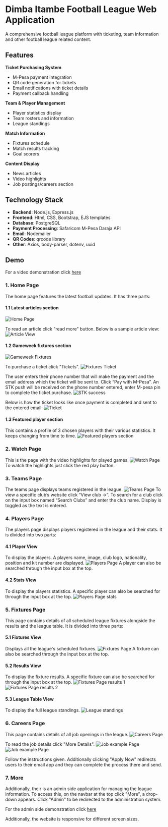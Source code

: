# Dimba Itambe Football League Web Application

A comprehensive football league platform with ticketing, team information and other football league related content.

## Features

**Ticket Purchasing System**
  - M-Pesa payment integration
  - QR code generation for tickets
  - Email notifications with ticket details
  - Payment callback handling

**Team & Player Management**
  - Player statistics display
  - Team rosters and information
  - League standings

**Match Information**
  - Fixtures schedule
  - Match results tracking
  - Goal scorers 

**Content Display**
  - News articles 
  - Video highlights
  - Job postings/careers section

## Technology Stack

- **Backend**: Node.js, Express.js
- **Frontend**: Html, CSS, Bootstrap, EJS templates
- **Database**: PostgreSQL
- **Payment Processing**: Safaricom M-Pesa Daraja API
- **Email**: Nodemailer
- **QR Codes**: qrcode library
- **Other**: Axios, body-parser, dotenv, uuid

## Demo
For a video demonstration click [here](https://youtu.be/kE7fklxjxaU)
### 1. Home Page
The home page features the latest football updates. It has three parts:
#### 1.1 Latest articles section
![Home Page](public/images/demo/home.PNG)

To read an article click "read more" button. Below is a sample article view:
![Article View](public/images/demo/article.PNG)

#### 1.2 Gameweek fixtures section
![Gameweek Fixtures](public/images/demo/gw.PNG)

To purchase a ticket click "Tickets".
![Fixtures Ticket](public/images/demo/ticket.PNG)

The user enters their phone number that will make the payment and the email address which the ticket will be sent to. Click “Pay with M-Pesa”. 
An STK push will be received on the phone number entered, enter M-pesa pin to complete the ticket purchase.
![STK success](public/images/demo/stk.PNG)

Below is how the ticket looks like once payment is completed and sent to the entered email:
![Ticket](public/images/demo/tiko.PNG)

#### 1.3 Featured player section
This contains a profile of 3 chosen players with their various statistics. It keeps changing from time to time.
![Featured players section](public/images/demo/feat-players.PNG)

### 2. Watch Page
This is the page with the video highlights for played games.
![Watch Page](public/images/demo/watch.PNG)
To watch the highlights just click the red play button.

### 3. Teams Page
The teams page displays teams registered in the league.
![Teams Page](public/images/demo/team.PNG)
To view a specific club’s website click “View club ->”.
To search for a club click on the input box named “Search Clubs” and enter the club name. Display is toggled as the text is entered.

### 4. Players Page
The players page displays players registered in the league and their stats.
It is divided into two parts:
#### 4.1 Player View
To display the players. A players name, image, club logo, nationality, position and kit number are displayed.
![Players Page](public/images/demo/players.PNG)
A player can also be searched through the input box at the top.

#### 4.2 Stats View
To display the players statistics. A specific player can also be searched for through the input box at the top.
![Players Page stats](public/images/demo/stats.PNG)

### 5. Fixtures Page
This page contains details of all scheduled league fixtures alongside the results and the league table.
It is divided into three parts:
#### 5.1 Fixtures View
Displays all the league's scheduled fixtures.
![Fixtures Page](public/images/demo/fix.PNG)
A fixture can also be searched through the input box at the top.

#### 5.2 Results View
To display the fixture results. A specific fixture can also be searched for through the input box at the top.
![Fixtures Page results 1](public/images/demo/res1.PNG)
![Fixtures Page results 2](public/images/demo/res2.PNG)

#### 5.3 League Table View
To display the full league standings.
![League standings](public/images/demo/table.PNG)

### 6. Careers Page
This page contains details of all job openings in the league.
![Careers Page](public/images/demo/career.PNG)

To read the job details click "More Details".
![Job example Page](public/images/demo/job1.PNG)
![Job example Page](public/images/demo/job1-2.PNG)

Follow the instructions given. Additionally clicking "Apply Now" redirects users to their email app and they can complete the process there and send.

### 7. More
Additionally, their is an admin side application for managing the league information. To access this, on the navbar at the top click "More", a drop-down appears. Click "Admin" to be redirected to the administration system.

For the admin side demonstration click [here](https://github.com/JemoGithirwa4/Dimba-Itambe-Admin)

Additionally, the website is responsive for different screen sizes.